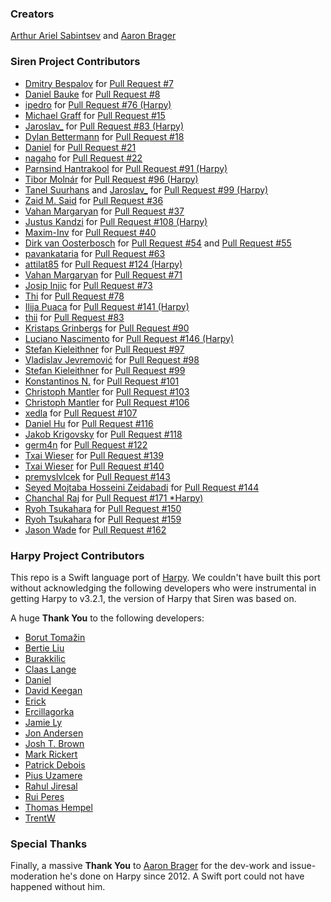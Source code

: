 ### Creators
[Arthur Ariel Sabintsev](http://www.sabintsev.com/) and [Aaron Brager](http://twitter.com/GetAaron)

### Siren Project Contributors
- [Dmitry Bespalov](https://github.com/diamondsky) for [Pull Request #7](https://github.com/ArtSabintsev/Siren/pull/7)
- [Daniel Bauke](https://github.com/bonkey) for [Pull Request #8](https://github.com/ArtSabintsev/Siren/pull/8)
- [ipedro](https://github.com/ipedro) for [Pull Request #76 (Harpy)](https://github.com/ArtSabintsev/Harpy/pull/76)
- [Michael Graff](http://github.com/skandragon) for [Pull Request #15](https://github.com/ArtSabintsev/Siren/pull/15)
- [Jaroslav_](https://github.com/jaroslavas) for [Pull Request #83 (Harpy)](https://github.com/ArtSabintsev/Harpy/pull/83)
- [Dylan Bettermann](https://github.com/dbettermann) for [Pull Request #18](https://github.com/ArtSabintsev/Siren/pull/18)
- [Daniel](https://github.com/Daniel) for [Pull Request #21](https://github.com/ArtSabintsev/Siren/pull/21)
- [nagaho](https://github.com/nagaho) for [Pull Request #22](https://github.com/ArtSabintsev/Siren/pull/22)
- [Parnsind Hantrakool](https://github.com/kong707) for [Pull Request #91 (Harpy)](https://github.com/ArtSabintsev/Harpy/issues/91)
- [Tibor Molnár](https://github.com/fatalaa) for [Pull Request #96 (Harpy)](https://github.com/ArtSabintsev/Harpy/issues/96)
- [Tanel Suurhans](https://github.com/tanelsuurhans) and [Jaroslav_](https://github.com/jaroslavas) for [Pull Request #99 (Harpy)](https://github.com/ArtSabintsev/Harpy/issues/99)
- [Zaid M. Said](https://github.com/SentulAsia) for [Pull Request #36](https://github.com/ArtSabintsev/Siren/pull/36)
- [Vahan Margaryan](https://github.com/VahanMargaryan) for [Pull Request #37](https://github.com/ArtSabintsev/Siren/pull/37)
- [Justus Kandzi](https://github.com/jkandzi) for [Pull Request #108 (Harpy)](https://github.com/ArtSabintsev/Harpy/pull/108)
- [Maxim-Inv](https://github.com/Maxim-Inv) for [Pull Request #40](https://github.com/ArtSabintsev/Siren/pull/40)
- [Dirk van Oosterbosch](https://github.com/irlabs) for [Pull Request #54](https://github.com/ArtSabintsev/Siren/pull/54) and [Pull Request #55](https://github.com/ArtSabintsev/Siren/pull/55)
- [pavankataria](https://github.com/pavankataria) for [Pull Request #63](https://github.com/ArtSabintsev/Siren/pull/63)
- [attilat85](https://github.com/attilat85) for [Pull Request #124 (Harpy)](https://github.com/ArtSabintsev/Harpy/pull/124)
- [Vahan Margaryan](https://github.com/VahanMargaryan) for [Pull Request #71](https://github.com/ArtSabintsev/Siren/pull/71)
- [Josip Injic](https://github.com/jinjic) for [Pull Request #73](https://github.com/ArtSabintsev/Siren/pull/73)
- [Thi](https://github.com/thii) for [Pull Request #78](https://github.com/ArtSabintsev/Siren/pull/78)
- [Ilija Puaca](https://github.com/ilijapuaca) for [Pull Request #141 (Harpy)](https://github.com/ArtSabintsev/Harpy/pull/141)
- [thii](https://github.com/ilijapuaca) for [Pull Request #83](https://github.com/ArtSabintsev/Siren/pull/83)
- [Kristaps Grinbergs](https://github.com/fassko) for [Pull Request #90](https://github.com/ArtSabintsev/Siren/pull/90)
- [Luciano Nascimento](https://github.com/@lucianocn) for [Pull Request #146 (Harpy)](https://github.com/ArtSabintsev/Harpy/pull/146)
- [Stefan Kieleithner](https://github.com/steviki) for [Pull Request #97](https://github.com/ArtSabintsev/Siren/pull/97)
- [Vladislav Jevremović](https://github.com/VladislavJevremovic) for [Pull Request #98](https://github.com/ArtSabintsev/Siren/pull/98)
- [Stefan Kieleithner](https://github.com/steviki) for [Pull Request #99](https://github.com/ArtSabintsev/Siren/pull/99)
- [Konstantinos N.](https://github.com/kwstasna) for [Pull Request #101](https://github.com/ArtSabintsev/Siren/pull/101)
- [Christoph Mantler](https://github.com/ChrisixFlash) for [Pull Request #103](https://github.com/ArtSabintsev/Siren/pull/103)
- [Christoph Mantler](https://github.com/ChrisixFlash) for [Pull Request #106](https://github.com/ArtSabintsev/Siren/pull/106)
- [xedla](https://github.com/xedla) for [Pull Request #107](https://github.com/ArtSabintsev/Siren/pull/107)
- [Daniel Hu](https://github.com/zongmumask) for [Pull Request #116](https://github.com/ArtSabintsev/Siren/pull/116)
- [Jakob Krigovsky](https://github.com/sonicdoe) for [Pull Request #118](https://github.com/ArtSabintsev/Siren/pull/118)
- [germ4n](https://github.com/glm4) for [Pull Request #122](https://github.com/ArtSabintsev/Siren/pull/122)
- [Txai Wieser](https://github.com/txaiwieser) for [Pull Request #139](https://github.com/ArtSabintsev/Siren/pull/107)
- [Txai Wieser](https://github.com/txaiwieser) for [Pull Request #140](https://github.com/ArtSabintsev/Siren/pull/107)
- [premyslvlcek](https://github.com/premyslvlcek) for [Pull Request #143](https://github.com/ArtSabintsev/Siren/pull/143)
- [Seyed Mojtaba Hosseini Zeidabadi](https://github.com/MojtabaHs) for [Pull Request #144](https://github.com/ArtSabintsev/Siren/pull/143)
- [Chanchal Raj](https://github.com/RajChanchal) for [Pull Request #171 *Harpy)](https://github.com/ArtSabintsev/harpy/pull/171)
- [Ryoh Tsukahara](https://github.com/nixnoughtnothing) for [Pull Request #150](https://github.com/ArtSabintsev/Siren/pull/150)
- [Ryoh Tsukahara](https://github.com/nixnoughtnothing) for [Pull Request #159](https://github.com/ArtSabintsev/Siren/pull/159)
- [Jason Wade](https://github.com/iJasonWade) for [Pull Request #162](https://github.com/ArtSabintsev/Siren/pull/162)

### Harpy Project Contributors
This repo is a Swift language port of [Harpy](http://github.com/ArtSabintsev/Harpy). We couldn't have built this port without acknowledging the following developers who were instrumental in getting Harpy to v3.2.1, the version of Harpy that Siren was based on.

A huge **Thank You** to the following developers:

- [Borut Tomažin](https://github.com/borut-t)
- [Bertie Liu](https://github.com/https://github.com/aceisScope)
- [Burakkilic](https://github.com/burakkilic)
- [Claas Lange](https://github.com/claaslange)
- [Daniel](https://github.com/danieltskv)
- [David Keegan](https://github.com/kgn)
- [Erick](https://github.com/dexcell0)
- [Ercillagorka](https://github.com/ercillagorka)
- [Jamie Ly](http://github,com/jamiely)
- [Jon Andersen](https://github.com/jonandersen)
- [Josh T. Brown](https://github.com/joshuatbrown)
- [Mark Rickert](https://github.com/markrickert)
- [Patrick Debois](https://github.com/jedi4ever)
- [Pius Uzamere](https://github.com/pius)
- [Rahul Jiresal](https://github.com/rahuljiresal)
- [Rui Peres](https://github.com/RuiAAPeres)
- [Thomas Hempel](https://github.com/thomashempel)
- [TrentW](https://github.com/trentw)

### Special Thanks
Finally, a massive **Thank You** to [Aaron Brager](http://twitter.com/GetAaron) for the dev-work and issue-moderation he's done on Harpy since 2012. A Swift port could not have happened without him.
